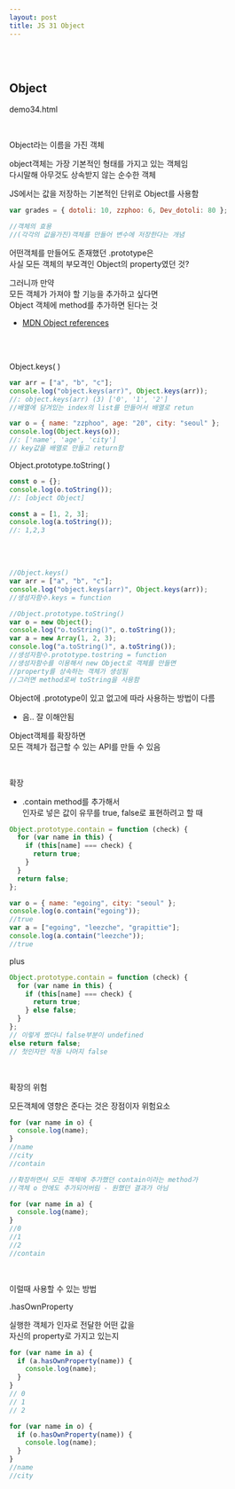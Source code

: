 ```yaml
---
layout: post
title: JS 31 Object
---
```


<br><br>

## Object

demo34.html

<br>

Object라는 이름을 가진 객체

object객체는 가장 기본적인 형태를 가지고 있는 객체임<br>
다시말해 아무것도 상속받지 않는 순수한 객체

JS에서는 값을 저장하는 기본적인 단위로 Object를 사용함

```javascript
var grades = { dotoli: 10, zzphoo: 6, Dev_dotoli: 80 };

//객체의 효용
//(각각의 값을가진)객체를 만들어 변수에 저장한다는 개념
```

어떤객체를 만들어도 존재했던 .prototype은<br>
사실 모든 객체의 부모격인 Object의 property였던 것?

그러니까 만약 <br>
모든 객체가 가져야 할 기능을 추가하고 싶다면<br>
Object 객체에 method를 추가하면 된다는 것

- [MDN Object references](https://developer.mozilla.org/ko/docs/Web/JavaScript/Reference/Global_Objects/Object)

<br><br>

Object.keys( )

```javascript
var arr = ["a", "b", "c"];
console.log("object.keys(arr)", Object.keys(arr));
//: object.keys(arr) (3) ['0', '1', '2']
//배열에 담겨있는 index의 list를 만들어서 배열로 retun

var o = { name: "zzphoo", age: "20", city: "seoul" };
console.log(Object.keys(o));
//: ['name', 'age', 'city']
// key값을 배열로 만들고 return함
```

Object.prototype.toString( )

```javascript
const o = {};
console.log(o.toString());
//: [object Object]

const a = [1, 2, 3];
console.log(a.toString());
//: 1,2,3
```

<br><br>

```javascript
//Object.keys()
var arr = ["a", "b", "c"];
console.log("object.keys(arr)", Object.keys(arr));
//생성자함수.keys = function

//Object.prototype.toString()
var o = new Object();
console.log("o.toString()", o.toString());
var a = new Array(1, 2, 3);
console.log("a.toString()", a.toString());
//생성자함수.prototype.tostring = function
//생성자함수를 이용해서 new Object로 객체를 만들면
//property를 상속하는 객체가 생성됨
//그러면 method로써 toString을 사용함
```

Object에 .prototype이 있고 없고에 따라 사용하는 방법이 다름

- 음.. 잘 이해안됨

Object객체를 확장하면 <br>
모든 객체가 접근할 수 있는 API를 만들 수 있음

<br>

확장

- .contain method를 추가해서<br>
  인자로 넣은 값이 유무를 true, false로 표현하려고 할 때

```javascript
Object.prototype.contain = function (check) {
  for (var name in this) {
    if (this[name] === check) {
      return true;
    }
  }
  return false;
};

var o = { name: "egoing", city: "seoul" };
console.log(o.contain("egoing"));
//true
var a = ["egoing", "leezche", "grapittie"];
console.log(a.contain("leezche"));
//true
```

plus

```javascript
Object.prototype.contain = function (check) {
  for (var name in this) {
    if (this[name] === check) {
      return true;
    } else false;
  }
};
// 이렇게 짰더니 false부분이 undefined
else return false;
// 첫인자만 작동 나머지 false
```

<br>

확장의 위험

모든객체에 영향은 준다는 것은 장점이자 위험요소

```javascript
for (var name in o) {
  console.log(name);
}
//name
//city
//contain

//확장하면서 모든 객체에 추가했던 contain이라는 method가
//객체 o 안에도 추가되어버림 - 원했던 결과가 아님
```

```javascript
for (var name in a) {
  console.log(name);
}
//0
//1
//2
//contain
```

<br>

이럴때 사용할 수 있는 방법

.hasOwnProperty

실행한 객체가 인자로 전달한 어떤 값을 <br>
자신의 property로 가지고 있는지

```javascript
for (var name in a) {
  if (a.hasOwnProperty(name)) {
    console.log(name);
  }
}
// 0
// 1
// 2
```

```javascript
for (var name in o) {
  if (o.hasOwnProperty(name)) {
    console.log(name);
  }
}
//name
//city
```
